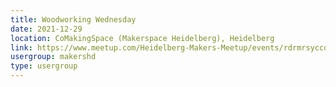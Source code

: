 ```yaml
---
title: Woodworking Wednesday
date: 2021-12-29
location: CoMakingSpace (Makerspace Heidelberg), Heidelberg
link: https://www.meetup.com/Heidelberg-Makers-Meetup/events/rdrmrsyccqbmc/
usergroup: makershd
type: usergroup
---
```

